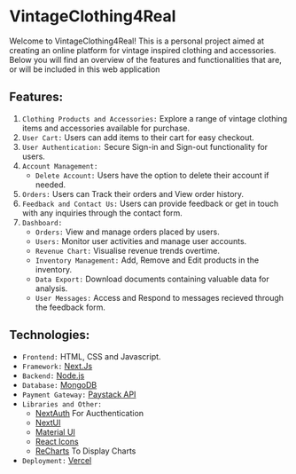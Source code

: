 # VintageClothing4Real
Welcome to VintageClothing4Real! This is a personal project aimed at creating an online platform for vintage inspired clothing and accessories. Below you will find an overview of the features and functionalities that are, or will be included in this web application

## Features:
1. `Clothing Products and Accessories:` Explore a range of vintage clothing items and accessories available for purchase.
2. `User Cart:` Users can add items to their cart for easy checkout.
3. `User Authentication:` Secure Sign-in and Sign-out functionality for users.
4. `Account Management:`
    - `Delete Account:` Users have the option to delete their account if needed.
5. `Orders:` Users can Track their orders and View order history.
6. `Feedback and Contact Us:` Users can provide feedback or get in touch with any inquiries  through the contact form.
7. `Dashboard:` 
    - `Orders:` View and manage orders placed by users.
    - `Users:` Monitor user activities and manage user accounts.
    - `Revenue Chart:` Visualise revenue trends overtime.
    - `Inventory Management:` Add, Remove and Edit products in the inventory.
    - `Data Export:` Download documents containing valuable data for analysis.
    - `User Messages:` Access and Respond to messages recieved through the feedback form.

## Technologies:
- `Frontend:` HTML, CSS and Javascript.
- `Framework:` [Next.Js](https://nextjs.org/docs)
- `Backend:` [Node.js](https://nodejs.org/en)
- `Database:` [MongoDB](https://www.mongodb.com/)
- `Payment Gateway:` [Paystack API](https://paystack.com/docs/)
- `Libraries and Other:`
    - [NextAuth](https://next-auth.js.org/providers/credentials) For Aucthentication
    - [NextUI](https://nextui.org/docs)
    - [Material UI](https://mui.com/material-ui/getting-started/)
    - [React Icons](https://react-icons.github.io/react-icons/search)
    - [ReCharts](https://recharts.org/en-US/guide/getting-started) To Display Charts
- `Deployment:` [Vercel](https://vercel.com/)
